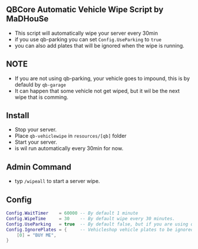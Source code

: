 ## QBCore Automatic Vehicle Wipe Script by MaDHouSe
- This script will automatically wipe your server every 30min
- if you use qb-parking you can set `Config.UseParking` to `true`
- you can also add plates that will be ignored when the wipe is running.

## NOTE 
- If you are not using qb-parking, your vehicle goes to impound, this is by defauld by `qb-garage`
- It can happen that some vehicle not get wiped, but it wil be the next wipe that is comming.

## Install
- Stop your server.
- Place `qb-vehiclewipe` in `resources/[qb]` folder 
- Start your server.
- is wil run automatically every 30min for now.

## Admin Command
- typ `/wipeall` to start a server wipe.

## Config
```lua
Config.WaitTimer    = 60000 -- By default 1 minute
Config.WipeTime     = 30    -- By default wipe every 30 minutes.
Config.UseParking   = true  -- By default false, but if you are using qb-parking set this true
Config.IgnorePlates = {     -- Vehicleshop vehicle plates to be ignored for wipe.
    [0] = "BUY ME", 
}
```
